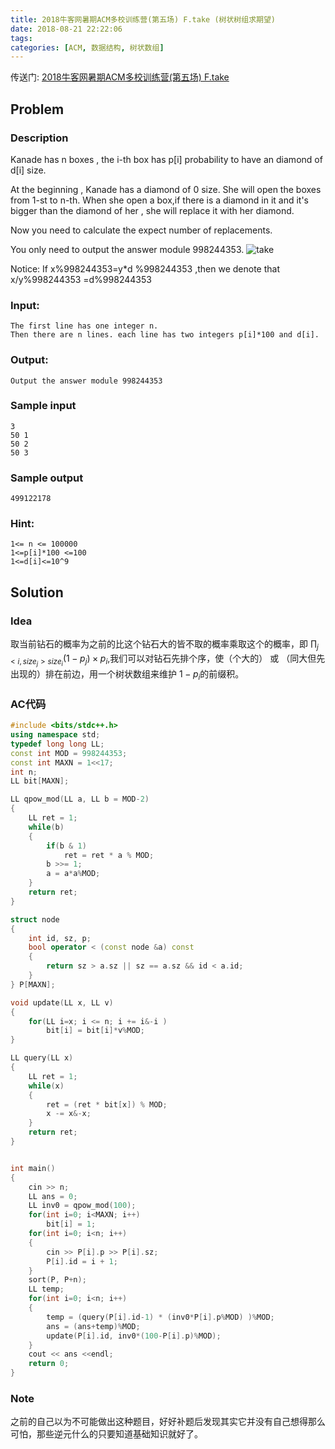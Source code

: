 ```yaml
---
title: 2018牛客网暑期ACM多校训练营(第五场) F.take (树状树组求期望)
date: 2018-08-21 22:22:06
tags:
categories: [ACM, 数据结构, 树状数组]
---
```


传送门: [2018牛客网暑期ACM多校训练营(第五场) F.take](https://www.nowcoder.com/acm/contest/143/F)

## Problem

### Description

Kanade has n boxes , the i-th box has p[i] probability to have an diamond of d[i] size.  

At the beginning , Kanade has a diamond of 0 size. She will open the boxes from 1-st to n-th. When she open a box,if there is a diamond in it and it's bigger than the diamond of her , she will replace it with her diamond.  

Now you need to calculate the expect number of replacements.  

You only need to output the answer module 998244353.  ![take](https://cdn.pixabay.com/photo/2018/05/10/22/42/ice-cream-3389010_960_720.jpg)<!--more-->

Notice: If x%998244353=y*d %998244353 ,then we denote that x/y%998244353 =d%998244353  

### Input:

```
The first line has one integer n.
Then there are n lines. each line has two integers p[i]*100 and d[i].
```

### Output:

```
Output the answer module 998244353
```

### Sample input

```
3
50 1
50 2
50 3
```

### Sample output

```
499122178
```

### Hint:

```
1<= n <= 100000
1<=p[i]*100 <=100
1<=d[i]<=10^9
```

## Solution

### Idea

取当前钻石的概率为之前的比这个钻石大的皆不取的概率乘取这个的概率，即 $\prod_{j<i, size_j>size_i}(1-p_j) \times p_i$,我们可以对钻石先排个序，使（个大的） 或 （同大但先出现的）排在前边，用一个树状数组来维护 $1-p_i$的前缀积。

### AC代码

```c++
#include <bits/stdc++.h>
using namespace std;
typedef long long LL;
const int MOD = 998244353;
const int MAXN = 1<<17;
int n;
LL bit[MAXN];

LL qpow_mod(LL a, LL b = MOD-2)
{
    LL ret = 1;
    while(b)
    {
        if(b & 1)
            ret = ret * a % MOD;
        b >>= 1;
        a = a*a%MOD;
    }
    return ret;
}

struct node
{
    int id, sz, p;
    bool operator < (const node &a) const
    {
        return sz > a.sz || sz == a.sz && id < a.id;
    }
} P[MAXN];

void update(LL x, LL v)
{
    for(LL i=x; i <= n; i += i&-i )
        bit[i] = bit[i]*v%MOD;
}

LL query(LL x)
{
    LL ret = 1;
    while(x)
    {
        ret = (ret * bit[x]) % MOD;
        x -= x&-x;
    }
    return ret;
}


int main()
{
    cin >> n;
    LL ans = 0;
    LL inv0 = qpow_mod(100);
    for(int i=0; i<MAXN; i++)
        bit[i] = 1;
    for(int i=0; i<n; i++)
    {
        cin >> P[i].p >> P[i].sz;
        P[i].id = i + 1;
    }
    sort(P, P+n);
    LL temp;
    for(int i=0; i<n; i++)
    {
        temp = (query(P[i].id-1) * (inv0*P[i].p%MOD) )%MOD;
        ans = (ans+temp)%MOD;
        update(P[i].id, inv0*(100-P[i].p)%MOD);
    }
    cout << ans <<endl;
    return 0;
}
```

### Note

之前的自己以为不可能做出这种题目，好好补题后发现其实它并没有自己想得那么可怕，那些逆元什么的只要知道基础知识就好了。